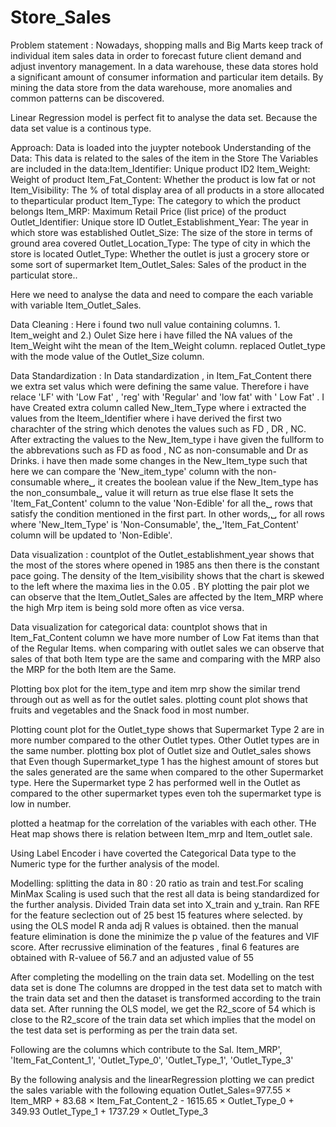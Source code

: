 # Store_Sales

Problem statement : Nowadays, shopping malls and Big Marts keep track of individual item sales data in order to forecast future client demand and adjust inventory management. In a data warehouse, these data stores hold a significant amount of consumer information and particular item details. By mining the data store from the data warehouse, more anomalies and common patterns can be discovered.

Linear Regression model is perfect fit to analyse the data set. Because the data set value is a continous type.

Approach:
Data is loaded into the juypter notebook
Understanding of the Data: This data is related to the sales of the item in the Store 
The Variables are included in the data:Item_Identifier: Unique product ID2
      Item_Weight: Weight of product
      Item_Fat_Content: Whether the product is low fat or not
      Item_Visibility: The % of total display area of all products in a store allocated to theparticular product
      Item_Type: The category to which the product belongs
      Item_MRP: Maximum Retail Price (list price) of the product
      Outlet_Identifier: Unique store ID
      Outlet_Establishment_Year: The year in which store was established
      Outlet_Size: The size of the store in terms of ground area covered
      Outlet_Location_Type: The type of city in which the store is located
      Outlet_Type: Whether the outlet is just a grocery store or some sort of supermarket
      Item_Outlet_Sales: Sales of the product in the particulat store..


Here we need to analyse the data and need to compare the each variable with variable Item_Outlet_Sales.

 Data Cleaning : Here i found two null value containing columns. 1. Item_weight and 2.) Oulet Size here i have filled the NA values of the Item_Weight wiht the mean of the Item_Weight column. replaced Outlet_type with the mode value of the Outlet_Size column.

 Data Standardization : In Data standardization , in Item_Fat_Content there we extra set valus which were defining the same value. Therefore i have relace 'LF' with 'Low Fat'  , 'reg' with 'Regular' and 'low fat' with ' Low Fat' . I have Created extra column called New_Item_Type where i extracted the values from the  Iteem_Identifier where i have derived the first two charachter of the string which denotes the  values such as FD , DR , NC. After extracting the values to the New_Item_type i have given the fullform to the abbrevations such as FD as food , NC as non-consumable and Dr as Drinks. 
 i have then made some changes in the New_Item_type such that here we can compare the 'New_item_type' column with the non-consumable where␣ it creates the boolean value if the New_Item_type has the non_consumbale␣ value it will return as true else flase   It sets the 'Item_Fat_Content' column to the value 'Non-Edible' for all the␣ rows that satisfy the condition mentioned in the first part. In other words,␣
 for all rows where 'New_Item_Type' is 'Non-Consumable', the␣'Item_Fat_Content' column will be updated to 'Non-Edible'.

Data visualization : countplot of the Outlet_establishment_year shows that the most of the stores where opened in 1985 ans then there is the constant pace going. 
                    The density of the Item_visibility shows that the chart is skewed to the left where the maxima lies in the 0.05 .
                    BY plotting the pair plot we can observe that the Item_Outlet_Sales are affected by the Item_MRP  where the high Mrp item is being sold more often as vice versa.

Data visualization for categorical data: 
countplot shows that in Item_Fat_Content column we have more number of Low Fat items than that of the Regular Items.
when comparing with outlet sales we can observe that sales of that both Item type are the same and comparing with the MRP also the MRP for the both Item are the Same.

Plotting box plot for the item_type and item mrp show the similar trend through out as well as for the outlet sales.
plotting count plot shows that fruits and vegetables and the Snack food in most number.

Plotting count plot for the Outlet_type shows that Supermarket Type 2 are in more number compared to the other Outlet types. Other Outlet types are in the same number.
plotting box plot of Outlet size and Outlet_sales shows that  Even though Supermarket_type 1 has the highest amount of stores but the sales generated are the same when compared to the other Supermarket type. Here the Supermarket type
2 has performed well in the Outlet as compared to the other supermarket types even toh the supermarket type is low in number.

plotted a heatmap for the correlation of the variables with each other. THe Heat map shows there is relation between Item_mrp and Item_outlet sale.

Using Label Encoder i have coverted the Categorical Data type to the Numeric type for the further analysis of the model.

Modelling: splitting the data in 80 : 20 ratio as train and test.For scaling MinMax Scaling is used such that the rest all data is being standardized for  the further analysis.
Divided Train data set into X_train and y_train.
 Ran RFE for the feature seclection out of 25 best 15 features where selected.
 by using the OLS model R anda adj R values is obtained. then the manual feature elimination is done the minimize the p value of the features and VIF score. 
 After recrussive elimination of the features , final 6 features are obtained with R-valuee of 56.7 and an  adjusted value of 55 

After completing the modelling on the train data set. Modelling on the test data set is done 
The columns are dropped in the test data set to match with the train data set and then the dataset is transformed according to the train data set. After running the OLS model, we get the R2_score of 54 which is close to the R2_score of the train data set which implies that the model on the test data set is performing as per the train data set.
 
 
 Following are the columns which contribute to the Sal.
 Item_MRP', 'Item_Fat_Content_1', 'Outlet_Type_0', 'Outlet_Type_1', 'Outlet_Type_3'


By the following analysis and the linearRegression plotting we can predict the sales variable with
the following equation 
Outlet_Sales=977.55 × Item_MRP + 83.68 × Item_Fat_Content_2 - 1615.65 × Outlet_Type_0 + 349.93 Outlet_Type_1 + 1737.29 × Outlet_Type_3

 
